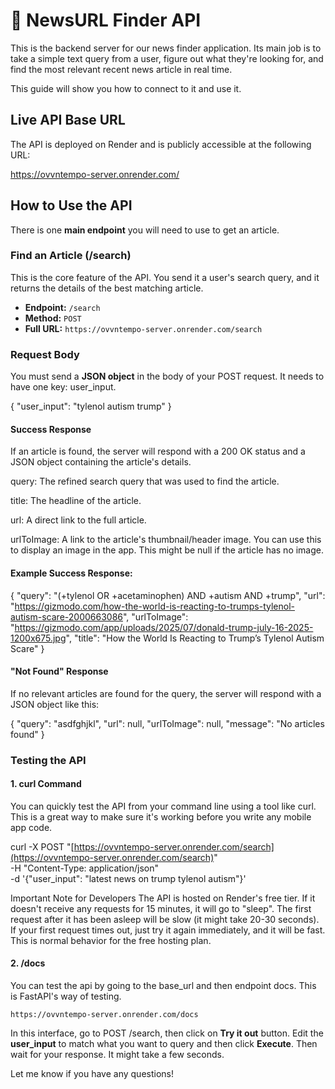 # 📰 NewsURL Finder API

This is the backend server for our news finder application. Its main job is to take a simple text query from a user, figure out what they're looking for, and find the most relevant recent news article in real time.

This guide will show you how to connect to it and use it.

## Live API Base URL
The API is deployed on Render and is publicly accessible at the following URL:

https://ovvntempo-server.onrender.com/

## How to Use the API
There is one **main endpoint** you will need to use to get an article.

### Find an Article (/search)
This is the core feature of the API. You send it a user's search query, and it returns the details of the best matching article.

- **Endpoint:** `/search`  
- **Method:** `POST`  
- **Full URL:**  `https://ovvntempo-server.onrender.com/search`

### Request Body
You must send a **JSON object** in the body of your POST request. It needs to have one key: user_input.

{
  "user_input": "tylenol autism trump"
}

#### Success Response
If an article is found, the server will respond with a 200 OK status and a JSON object containing the article's details.

query: The refined search query that was used to find the article.

title: The headline of the article.

url: A direct link to the full article.

urlToImage: A link to the article's thumbnail/header image. You can use this to display an image in the app. This might be null if the article has no image.

#### Example Success Response:

{
  "query": "(+tylenol OR +acetaminophen) AND +autism AND +trump",
  "url": "https://gizmodo.com/how-the-world-is-reacting-to-trumps-tylenol-autism-scare-2000663086",
  "urlToImage": "https://gizmodo.com/app/uploads/2025/07/donald-trump-july-16-2025-1200x675.jpg",
  "title": "How the World Is Reacting to Trump’s Tylenol Autism Scare"
}

#### "Not Found" Response
If no relevant articles are found for the query, the server will respond with a JSON object like this:

{
  "query": "asdfghjkl",
  "url": null,
  "urlToImage": null,
  "message": "No articles found"
}

### Testing the API
#### 1. curl Command
You can quickly test the API from your command line using a tool like curl. This is a great way to make sure it's working before you write any mobile app code.

curl -X POST "[https://ovvntempo-server.onrender.com/search](https://ovvntempo-server.onrender.com/search)" \
-H "Content-Type: application/json" \
-d '{"user_input": "latest news on trump tylenol autism"}'

Important Note for Developers
The API is hosted on Render's free tier. If it doesn't receive any requests for 15 minutes, it will go to "sleep". The first request after it has been asleep will be slow (it might take 20-30 seconds). If your first request times out, just try it again immediately, and it will be fast. This is normal behavior for the free hosting plan.

#### 2. /docs
You can test the api by going to the base_url and then endpoint docs. This is FastAPI's way of testing. 

`https://ovvntempo-server.onrender.com/docs`

In this interface, go to POST /search, then click on **Try it out** button. Edit the **user_input** to match what you want to query and then click **Execute**. Then wait for your response. It might take a few seconds.

Let me know if you have any questions!
